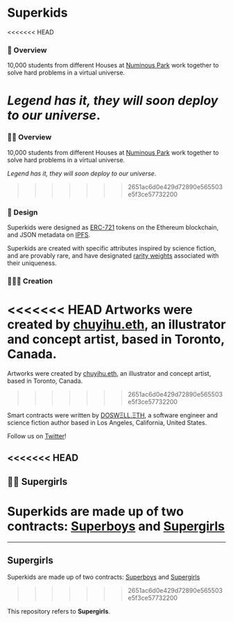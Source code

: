 # Superkids

<<<<<<< HEAD
### 🦸 Overview

10,000 students from different Houses at [Numinous Park](https://twitter.com/numinouspark) work together to solve hard problems in a virtual universe.

_Legend has it, they will soon deploy to our universe_.
=======
### 🦸‍♀️ Overview

10,000 students from different Houses at [Numinous Park](https://twitter.com/numinouspark) work together to solve hard problems in a virtual universe. 

*Legend has it, they will soon deploy to our universe*.
>>>>>>> 2651ac6d0e429d72890e565503e5f3ce57732200

### 🔐 Design

Superkids were designed as [ERC-721](https://ethereum.org/en/developers/docs/standards/tokens/erc-721/) tokens on the Ethereum blockchain, and JSON metadata on [IPFS](https://en.wikipedia.org/wiki/InterPlanetary_File_System).

Superkids are created with specific attributes inspired by science fiction, and are provably rare, and have designated [rarity weights](https://morganlinton.medium.com/a-not-so-quick-primer-on-analyzing-nft-trait-rarity-3b8189086800) associated with their uniqueness.

### 👩🏻‍🎨 Creation

<<<<<<< HEAD
Artworks were created by [chuyihu.eth](https://www.twitter.com/chuyihueth), an illustrator and concept artist, based in Toronto, Canada.
=======
Artworks were created by [chuyihu.eth](https://www.twitter.com/chuyihueth), an illustrator and concept artist, based in Toronto, Canada. 
>>>>>>> 2651ac6d0e429d72890e565503e5f3ce57732200

Smart contracts were written by [DOSWΞLL.ΞTH](https://twitter.com/doswelleth), a software engineer and science fiction author based in Los Angeles, California, United States.

Follow us on [Twitter](https://twitter.com/prodigiesnft)!

<<<<<<< HEAD
---

## 🦸‍♀️ Supergirls

Superkids are made up of two contracts: [Superboys](https://opensea.io/collection/superkids-boys) and [Supergirls](https://opensea.io/collection/superkids-girls)
=======
***

## Supergirls

Superkids are made up of two contracts: [Superboys](https://opensea.io/collection/superkids-boys) and [Supergirls](https://opensea.io/collection/superkids-girls) 
>>>>>>> 2651ac6d0e429d72890e565503e5f3ce57732200

This repository refers to **Supergirls**.
